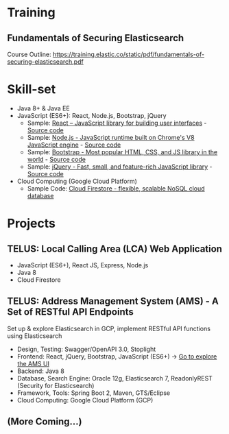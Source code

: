 # Training

## Fundamentals of Securing Elasticsearch
Course Outline: https://training.elastic.co/static/pdf/fundamentals-of-securing-elasticsearch.pdf

# Skill-set
- Java 8+ & Java EE
- JavaScript (ES6+): React, Node.js, Bootstrap, jQuery
  - Sample: [React – JavaScript library for building user interfaces](https://valentine-dev.github.io/address-auto-complete) - [Source code](https://github.com/valentine-dev/real-time-stock-quotes)
  - Sample: [Node.js - JavaScript runtime built on Chrome's V8 JavaScript engine](https://valentine-dev.github.io/real-time-stock-quote) - [Source code](https://github.com/valentine-dev/real-time-stock-quotes)
  - Sample: [Bootstrap - Most popular HTML, CSS, and JS library in the world](./bootstrap) - [Source code](https://github.com/valentine-dev/jquery-bootstrap-apps)
  - Sample: [jQuery - Fast, small, and feature-rich JavaScript library](./jquery) - [Source code](https://github.com/valentine-dev/jquery-bootstrap-apps)
- Cloud Computing (Google Cloud Platform)
  - Sample Code: [Cloud Firestore - flexible, scalable NoSQL cloud database](https://github.com/valentine-dev/CloudFirestoreApp)

# Projects

## TELUS: Local Calling Area (LCA) Web Application
- JavaScript (ES6+), React JS, Express, Node.js
- Java 8
- Cloud Firestore

## TELUS: Address Management System (AMS) - A Set of RESTful API Endpoints
Set up & explore Elasticsearch in GCP, implement RESTful API functions using Elasticsearch
- Design, Testing: Swagger/OpenAPI 3.0, Stoplight
- Frontend: React, jQuery, Bootstrap, JavaScript (ES6+) -> [Go to explore the AMS UI](https://valentine-dev.github.io/address-auto-complete)
- Backend: Java 8
- Database, Search Engine: Oracle 12g, Elasticsearch 7, ReadonlyREST (Security for Elasticsearch)
- Framework, Tools: Spring Boot 2, Maven, GTS/Eclipse
- Cloud Computing: Google Cloud Platform (GCP)


## (More Coming...)
